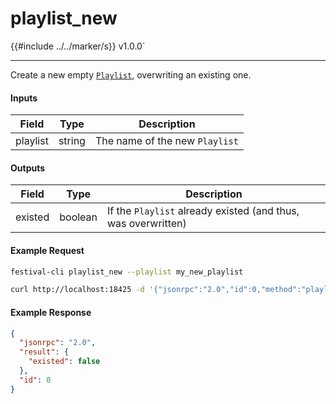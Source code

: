 # playlist_new

{{#include ../../marker/s}} v1.0.0`

---

Create a new empty [`Playlist`](playlist.md), overwriting an existing one.

#### Inputs
| Field    | Type   | Description |
|----------|--------|-------------|
| playlist | string | The name of the new `Playlist`

#### Outputs
| Field   | Type    | Description |
|---------|---------|-------------|
| existed | boolean | If the `Playlist` already existed (and thus, was overwritten)

#### Example Request
```bash
festival-cli playlist_new --playlist my_new_playlist
```
```bash
curl http://localhost:18425 -d '{"jsonrpc":"2.0","id":0,"method":"playlist_new","params":{"playlist":"my_new_playlist"}}'
```

#### Example Response
```json
{
  "jsonrpc": "2.0",
  "result": {
    "existed": false
  },
  "id": 0
}
```
